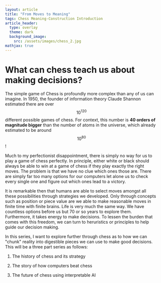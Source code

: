 ```yaml
---
layout: article
title: "From Moves to Meaning"
tags: Chess Meaning-Construction Introduction
article_header:
  type: overlay
  theme: dark
  background_image: 
    src: /assets/images/chess_2.jpg
mathjax: true
---
```


# What can chess teach us about making decisions?

<!--more-->

The simple game of Chess is profoundly more complex than any of us can imagine. In 1950, the founder of information theory Claude Shannon estimated there are over $$10^{120}$$ different possible games of chess. For context, this number is **40 orders of magnitude bigger** than the number of atoms in the universe, which already estimated to be around $$10^{80}$$!

Much to my perfectionist disappointment, there is simply no way for us to play a game of chess perfectly. In principle, either white or black should always be able to win at a game of chess if they play exactly the right moves. The problem is that we have no clue which ones those are. There are simply far too many options for our computers let alone us to check every single one and figure out which ones lead to a victory.

It is remarkable then that humans are able to select moves amongst all these possibilities through strategies we developed. Only through concepts such as position or piece value are we able to make reasonable moves in finite time with finite brains. Life is very much the same way. We have countless options before us but 70 or so years to explore them. Furthermore, it takes energy to make decisions. To lessen the burden that comes with this freedom, we can turn to heruristics or principles to help guide our decision making.

In this series, I want to explore further through chess as to how we can "chunk" reality into digestible pieces we can use to make good decisions. This will be a three part series as follows:

1. The history of chess and its strategy

2. The story of how computers beat chess

3. The future of chess using interpretable AI



